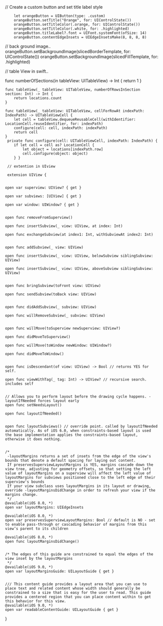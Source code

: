  // Create a custom button and set title label style
        
        let orangeButton = UIButton(type: .custom)
        orangeButton.setTitle("Orange", for: UIControlState())
        orangeButton.setTitleColor(.orange, for: UIControlState())
        orangeButton.setTitleColor(.white, for: .highlighted)
        orangeButton.titleLabel?.font = UIFont.systemFont(ofSize: 14)
        orangeButton.contentEdgeInsets = UIEdgeInsetsMake(8, 8, 8, 8)
// back ground image..
      orangeButton.setBackgroundImage(slicedBorderTemplate, for: UIControlState())
        orangeButton.setBackgroundImage(slicedFillTemplate, for: .highlighted)
        
        
 // table View in swift..
 
  func numberOfSections(in tableView: UITableView) -> Int {
        return 1
    }

    func tableView(_ tableView: UITableView, numberOfRowsInSection section: Int) -> Int {
        return locations.count
    }

    func tableView(_ tableView: UITableView, cellForRowAt indexPath: IndexPath) -> UITableViewCell {
        let cell = tableView.dequeueReusableCell(withIdentifier: LocationCell.reuseIdentifier, for: indexPath)
        configure(cell: cell, indexPath: indexPath)
        return cell
    }
     private func configure(cell: UITableViewCell, indexPath: IndexPath) {
        if let cell = cell as? LocationCell {
            let object = locations[indexPath.row]
            cell.configure(object: object)
        } }
        
     // extention in UIview
     
     extension UIView {

    
    open var superview: UIView? { get }

    open var subviews: [UIView] { get }

    open var window: UIWindow? { get }

    
    open func removeFromSuperview()

    open func insertSubview(_ view: UIView, at index: Int)

    open func exchangeSubview(at index1: Int, withSubviewAt index2: Int)

    
    open func addSubview(_ view: UIView)

    open func insertSubview(_ view: UIView, belowSubview siblingSubview: UIView)

    open func insertSubview(_ view: UIView, aboveSubview siblingSubview: UIView)

    
    open func bringSubview(toFront view: UIView)

    open func sendSubview(toBack view: UIView)

    
    open func didAddSubview(_ subview: UIView)

    open func willRemoveSubview(_ subview: UIView)

    
    open func willMove(toSuperview newSuperview: UIView?)

    open func didMoveToSuperview()

    open func willMove(toWindow newWindow: UIWindow?)

    open func didMoveToWindow()

    
    open func isDescendant(of view: UIView) -> Bool // returns YES for self.

    open func viewWithTag(_ tag: Int) -> UIView? // recursive search. includes self

    
    // Allows you to perform layout before the drawing cycle happens. -layoutIfNeeded forces layout early
    open func setNeedsLayout()

    open func layoutIfNeeded()

    
    open func layoutSubviews() // override point. called by layoutIfNeeded automatically. As of iOS 6.0, when constraints-based layout is used the base implementation applies the constraints-based layout, otherwise it does nothing.

    
    /*
     -layoutMargins returns a set of insets from the edge of the view's bounds that denote a default spacing for laying out content.
     If preservesSuperviewLayoutMargins is YES, margins cascade down the view tree, adjusting for geometry offsets, so that setting the left value of layoutMargins on a superview will affect the left value of layoutMargins for subviews positioned close to the left edge of their superview's bounds
     If your view subclass uses layoutMargins in its layout or drawing, override -layoutMarginsDidChange in order to refresh your view if the margins change.
     */
    @available(iOS 8.0, *)
    open var layoutMargins: UIEdgeInsets

    @available(iOS 8.0, *)
    open var preservesSuperviewLayoutMargins: Bool // default is NO - set to enable pass-through or cascading behavior of margins from this view’s parent to its children

    @available(iOS 8.0, *)
    open func layoutMarginsDidChange()

    
    /* The edges of this guide are constrained to equal the edges of the view inset by the layoutMargins
     */
    @available(iOS 9.0, *)
    open var layoutMarginsGuide: UILayoutGuide { get }

    
    /// This content guide provides a layout area that you can use to place text and related content whose width should generally be constrained to a size that is easy for the user to read. This guide provides a centered region that you can place content within to get this behavior for this view.
    @available(iOS 9.0, *)
    open var readableContentGuide: UILayoutGuide { get }
}

 
 
        
